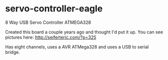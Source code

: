 servo-controller-eagle
======================

8 Way USB Servo Controller ATMEGA328


Created this board a couple years ago and thought I'd put it up. You can see pictures here: http://seiferteric.com/?p=325

Has eight channels, uses a AVR ATMega328 and uses a USB to serial bridge.
